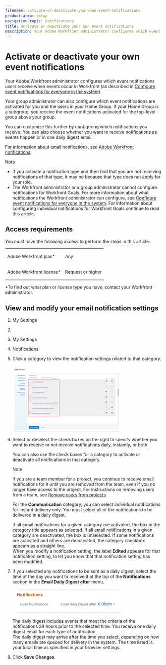 ```yaml
---
filename: activate-or-deactivate-your-own-event-notifications
product-area: setup
navigation-topic: notifications
title: Activate or deactivate your own event notifications
description: Your Adobe Workfront administrator configures which event notifications users receive when events occur in Workfront (as described in Configure event notifications for everyone in the system).
---
```


# Activate or deactivate your own event notifications

Your Adobe Workfront administrator configures which event notifications users receive when events occur in Workfront (as described in [Configure event notifications for everyone in the system](../../administration-and-setup/manage-workfront/emails/configure-event-notifications-for-everyone-in-the-system.md)).

Your group administrator can also configure which event notifications are activated for you and the users in your Home Group. If your Home Group is a subgroup, you receive the event notifications activated for the top-level group above your group.

You can customize this further by configuring which notifications you receive. You can also choose whether you want to receive notifications as events happen or in one daily digest email.

For information about email notifications, see [Adobe Workfront notifications](../../workfront-basics/using-notifications/wf-notifications.md).

>[!NOTE]
>
>* If you activate a notification type and then find that you are not receiving notifications of that type, it may be because that type does not apply for your role.
>* The Workfront administrator or a group administrator cannot configure notifications for Workfront Goals. For more information about what notifications the Workfront administrator can configure, see [Configure event notifications for everyone in the system](../../administration-and-setup/manage-workfront/emails/configure-event-notifications-for-everyone-in-the-system.md). For information about configuring individual notifications for Workfront Goals continue to read this article. 
>

## Access requirements

You must have the following access to perform the steps in this article:

<table cellspacing="0"> 
 <col> 
 </col> 
 <col> 
 </col> 
 <tbody> 
  <tr> 
   <td role="rowheader">Adobe Workfront plan*</td> 
   <td> <p>Any</p> </td> 
  </tr> 
  <tr> 
   <td role="rowheader">Adobe Workfront license*</td> 
   <td> <p>Request or higher</p> </td> 
  </tr> 
 </tbody> 
</table>

&#42;To find out what plan or license type you have, contact your Workfront administrator.

## View and modify your email notification settings

1. My Settings
1. 
1. My Settings
1. Notifications
1. Click a category to view the notification settings related to that category.

   ![](assets/my-profile-notifications-350x212.png)

1. Select or deselect the check boxes on the right to specify whether you want to receive or not receive notifications daily, instantly, or both.

   You can also use the check boxes for a category to activate or deactivate all notifications in that category.

   >[!NOTE]
   >
   >If you are a team member for a project, you continue to receive email notifications for it until you are removed from the team, even if you no longer have access to the project. For instructions on removing users from a team, see [Remove users from projects](../../manage-work/projects/manage-projects/remove-users-from-projects.md).

   For the **Communication** category, you can select individual notifications for instant delivery only. You must select all of the notifications to be delivered in a daily digest.

   If all email notifications for a given category are activated, the box in the category title appears as selected. If all email notifications in a given category are deactivated, the box is unselected. If some notifications are activated and others are deactivated, the category checkbox appears as a straight line.  
   When you modify a notification setting, the label **Edited** appears for that notification setting, to let you know that that notification setting has been modified.

1. If you selected any notifications to be sent as a daily digest, select the time of the day you want to receive it at the top of the **Notifications** section in the **Email Daily Digest after** menu.

   ![](assets/digest-time-stamp-my-settings-350x78.png)

   The daily digest includes events that meet the criteria of the notifications 24 hours prior to the selected time. You receive one daily digest email for each type of notification.  
   The daily digest may arrive after the time you select, depending on how many emails are queued for delivery in the system. The time listed is your local time as specified in your browser settings.

1. Click **Save Changes**.

